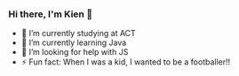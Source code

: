 ### Hi there, I'm Kien 👋

- 🔭 I’m currently studying at ACT 
- 🌱 I’m currently learning Java
- 🤔 I’m looking for help with JS
- ⚡ Fun fact: When I was a kid, I wanted to be a footballer!!

